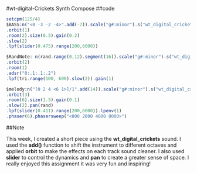 #wt-digital-Crickets Synth Compose
##code
```Javascript
setcpm(125/4)
$BASS:n("<0 -3 -2 -4>".add(-7)).scale("g#:minor").s("wt_digital_crickets")
.orbit(1)
.room(2).size(0.5).gain(0.2)
.slow(2)
.lpf(slider(0.475).range(200,6000))

$RandNote: n(rand.range(0,12).segment(16)).scale("g#:minor").s("wt_digital_crickets")
.orbit(2)
.room(1)
.adsr("0:.1:.1:.2")
.lpf(tri.range(100, 600).slow(2)).gain(1)

$melody:n("[0 2 4 <6 1>]/1".add(14)).scale("g#:minor").s("wt_digital_crickets")
.orbit(3)
.room(6).size(1.5).gain(0.1)
.slow(2).pan(rand)
.lpf(slider(0.411).range(200,6000)).lpenv(1)
.phaser(6).phasersweep("<800 2000 4000 8000>")

```
##Note

This week, I created a short piece using the **wt_digital_crickets** sound. I used the **add()** function to shift the instrument to different octaves and applied **orbit** to make the effects on each track sound cleaner. I also used **slider** to control the dynamics and **pan** to create a greater sense of space. I really enjoyed this assignment it was very fun and inspiring!



